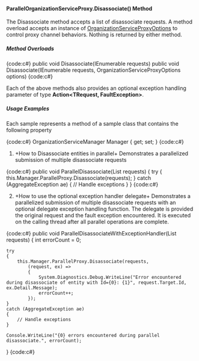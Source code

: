 #### ParallelOrganizationServiceProxy.Disassociate() Method

The Disassociate method accepts a list of disassociate requests. A method overload accepts an instance of [OrganizationServiceProxyOptions](OrganizationServiceProxyOptions-Class) to control proxy channel behaviors.  Nothing is returned by either method.

##### Method Overloads 

{code:c#}
public void Disassociate(IEnumerable<DisassociateRequest> requests)
public void Disassociate(IEnumerable<DisassociateRequest> requests, OrganizationServiceProxyOptions options)
{code:c#}

Each of the above methods also provides an optional exception handling parameter of type **Action<TRequest, FaultException<OrganizationServiceFault>>**.

##### Usage Examples

Each sample represents a method of a sample class that contains the following property

{code:c#}
OrganizationServiceManager Manager { get; set; }
{code:c#}

1. +How to Disassociate entities in parallel+
Demonstrates a parallelized submission of multiple disassociate requests

{code:c#}
public void ParallelDisassociate(List<DisassociateRequest> requests)
{
    try
    {
        this.Manager.ParallelProxy.Disassociate(requests);
    }
    catch (AggregateException ae)
    {
        // Handle exceptions
    }
}
{code:c#}

2. +How to use the optional exception handler delegate+
Demonstrates a parallelized submission of multiple disassociate requests with an optional delegate exception handling function. The delegate is provided the original request and the fault exception encountered. It is executed on the calling thread after all parallel operations are complete.

{code:c#}
public void ParallelDisassociateWithExceptionHandler(List<DisassociateRequest> requests)
{
    int errorCount = 0;
            
    try
    {
        this.Manager.ParallelProxy.Disassociate(requests,
            (request, ex) =>
            {
                System.Diagnostics.Debug.WriteLine("Error encountered during disassociate of entity with Id={0}: {1}", request.Target.Id, ex.Detail.Message);
                errorCount++;
            });
    }
    catch (AggregateException ae)
    {
        // Handle exceptions
    }

    Console.WriteLine("{0} errors encountered during parallel disassociate.", errorCount);
}
{code:c#}